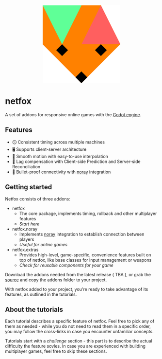 <p style="text-align: center">
  <img src="assets/netfox.svg" />
</p>

# netfox

A set of addons for responsive online games with the [Godot engine].

## Features

* ⏲️  Consistent timing across multiple machines
* 🖥️ Supports client-server architecture
* 🧈 Smooth motion with easy-to-use interpolation
* 💨 Lag compensation with Client-side Prediction and Server-side Reconciliation
* 🛜 Bullet-proof connectivity with [noray] integration

## Getting started

Netfox consists of three addons:

* netfox
    * The core package, implements timing, rollback and other multiplayer
      features
    * *Start here*
* netfox.noray
    * Implements [noray] integration to establish connection between players
    * *Useful for online games*
* netfox.extras
    * Provides high-level, game-specific, convenience features built on top of
      netfox, like base classes for input management or weapons
    * *Check for reusable components for your game*

Download the addons needed from the latest release ( TBA ), or grab the
[source] and copy the addons folder to your project.

With netfox added to your project, you're ready to take advantage of its
features, as outlined in the tutorials.

## About the tutorials

Each tutorial describes a specific feature of netfox. Feel free to pick any of
them as needed - while you do not need to read them in a specific order, you
may follow the cross-links in case you encounter unfamiliar concepts.

Tutorials start with a *challenge* section - this part is to describe the
actual difficulty the feature sovles. In case you are experienced with building
multiplayer games, feel free to skip these sections.

[Godot engine]: https://godotengine.org/
[noray]: https://github.com/foxssake/noray
[source]: https://github.com/foxssake/netfox/archive/refs/heads/main.zip
